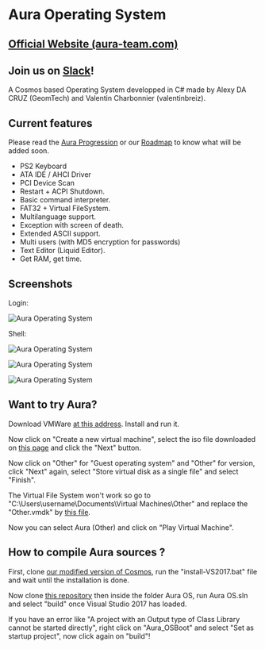 # Aura Operating System
## [Official Website (aura-team.com)](http://aura-team.com)
## Join us on [Slack](https://join.slack.com/t/aura-systems/shared_invite/enQtMjQ2ODgyMjgwNTY2LTFmYWY1ZDljNGNjZjRjODUyZWI2ODY0ZmMxNzljMmJjODI4YjRiZGIzN2JhNjAyNzdhOTI0MTgwNjhjNzQ4ZTM)!
A Cosmos based Operating System developped in C# made by Alexy DA CRUZ (GeomTech) and Valentin Charbonnier (valentinbreiz).

## Current features
Please read the [Aura Progression](https://github.com/aura-systems/Aura-Operating-System/projects/4) or our [Roadmap](https://github.com/aura-systems/Aura-Operating-System/projects/3) to know what will be added soon.

* PS2 Keyboard
* ATA IDE / AHCI Driver
* PCI Device Scan
* Restart + ACPI Shutdown.
* Basic command interpreter.
* FAT32 + Virtual FileSystem.
* Multilanguage support.
* Exception with screen of death.
* Extended ASCII support.
* Multi users (with MD5 encryption for passwords)
* Text Editor (Liquid Editor).
* Get RAM, get time.

## Screenshots

Login:

![Aura Operating System](https://image.noelshack.com/fichiers/2017/43/2/1508857711-aura1.png)

Shell:

![Aura Operating System](https://image.noelshack.com/fichiers/2017/47/5/1511551694-1.png)

![Aura Operating System](https://image.noelshack.com/fichiers/2017/47/5/1511551696-2.png)

![Aura Operating System](https://image.noelshack.com/fichiers/2017/47/5/1511551820-3.png)

## Want to try Aura?
Download VMWare [at this address](https://my.vmware.com/en/web/vmware/free#desktop_end_user_computing/vmware_workstation_player/12_0). Install and run it.

Now click on "Create a new virtual machine", select the iso file downloaded on [this page](https://github.com/aura-systems/Aura-Operating-System/releases) and click the "Next" button.

Now click on "Other" for "Guest operating system" and "Other" for version, click "Next" again, select "Store virtual disk as a single file" and select "Finish". 

The Virtual File System won't work so go to "C:\Users\username\Documents\Virtual Machines\Other" and replace the "Other.vmdk" by [this file](https://github.com/CosmosOS/Cosmos/raw/master/Build/VMWare/Workstation/Filesystem.vmdk).

Now you can select Aura (Other) and click on "Play Virtual Machine".

## How to compile Aura sources ?
First, clone [our modified version of Cosmos](https://github.com/aura-systems/Cosmos), run the "install-VS2017.bat" file and wait until the installation is done. 

Now clone [this repository](https://github.com/aura-systems/Aura-Operating-System) then inside the folder Aura OS, run Aura OS.sln and select "build" once Visual Studio 2017 has loaded.

If you have an error like "A project with an Output type of Class Library cannot be started directly", right click on "Aura_OSBoot" and select "Set as startup project", now click again on "build"!
